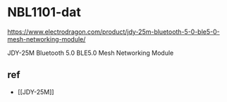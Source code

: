 
# NBL1101-dat

https://www.electrodragon.com/product/jdy-25m-bluetooth-5-0-ble5-0-mesh-networking-module/

JDY-25M Bluetooth 5.0 BLE5.0 Mesh Networking Module


## ref 

- [[JDY-25M]]